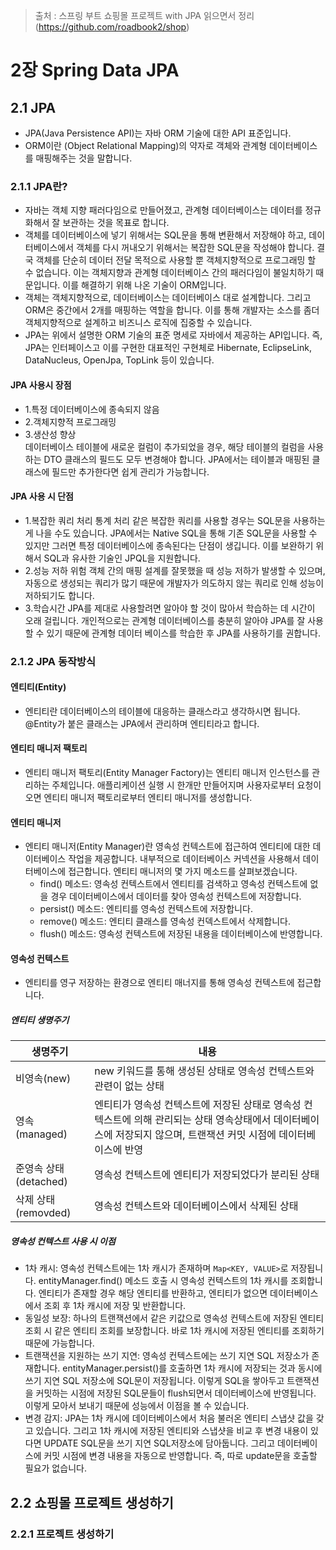 > 출처 :  스프링 부트 쇼핑몰 프로젝트 with JPA 읽으면서 정리 (https://github.com/roadbook2/shop)

# 2장 Spring Data JPA
## 2.1 JPA 
- JPA(Java Persistence API)는 자바 ORM 기술에 대한 API 표준입니다.
- ORM이란 (Object Relational Mapping)의 약자로 객체와 관계형 데이터베이스를 매핑해주는 것을 말합니다.

### 2.1.1 JPA란?
- 자바는 객체 지향 패러다임으로 만들어졌고, 관계형 데이터베이스는 데이터를 정규화해서 잘 보관하는 것을 목표로 합니다.
- 객체를 데이터베이스에 넣기 위해서는 SQL문을 통해 변환해서 저장해야 하고, 데이터베이스에서 객체를 다시 꺼내오기 위해서는 복잡한 SQL문을 작성해야 합니다.
결국 객체를 단순히 데이터 전달 목적으로 사용할 뿐 객체지향적으로 프로그래밍 할 수 없습니다. 이는 객체지향과 관계형 데이터베이스 간의 패러다임이 불일치하기 때문입니다.
이를 해결하기 위해 나온 기술이 ORM입니다.
- 객체는 객체지향적으로, 데이터베이스는 데이터베이스 대로 설계합니다. 그리고 ORM은 중간에서 2개를 매핑하는 역할을 합니다. 이를 통해 개발자는 소스를 좀더 객체지향적으로
설계하고 비즈니스 로직에 집중할 수 있습니다.
- JPA는 위에서 설명한 ORM 기술의 표준 명세로 자바에서 제공하는 API입니다. 즉, JPA는 인터페이스고 이를 구현한 대표적인 구현체로 Hibernate, EclipseLink, DataNucleus, OpenJpa, TopLink
등이 있습니다. 

#### JPA 사용시 장점
- 1.특정 데이터베이스에 종속되지 않음
- 2.객체지향적 프로그래밍
- 3.생산성 향상  
데이터베이스 테이블에 새로운 컬럼이 추가되었을 경우, 해당 테이블의 컬럼을 사용하는 DTO 클래스의 필드도 모두 변경해야 합니다. JPA에서는 테이블과 매핑된 클래스에 필드만 추가한다면
쉽게 관리가 가능합니다.

#### JPA 사용 시 단점
- 1.복잡한 쿼리 처리
통계 처리 같은 복잡한 쿼리를 사용할 경우는 SQL문을 사용하는게 나을 수도 있습니다. JPA에서는 Native SQL을 통해 기존 SQL문을 사용할 수 있지만 그러면 특정 데이터베이스에
종속된다는 단점이 생깁니다. 이를 보완하기 위해서 SQL과 유사한 기술인 JPQL을 지원합니다.
- 2.성능 저하 위험
객체 간의 매핑 설계를 잘못했을 때 성능 저하가 발생할 수 있으며, 자동으로 생성되는 쿼리가 많기 때문에 개발자가 의도하지 않는 쿼리로 인해 성능이 저하되기도 합니다.
- 3.학습시간
JPA를 제대로 사용할려면 알아야 할 것이 많아서 학습하는 데 시간이 오래 걸립니다. 개인적으로는 관계형 데이터베이스를 충분히 알아야 JPA를 잘 사용할 수 있기 때문에 관계형 데이터
베이스를 학습한 후 JPA를 사용하기를 권합니다.

### 2.1.2 JPA 동작방식
#### 엔티티(Entity)
- 엔티티란 데이터베이스의 테이블에 대응하는 클래스라고 생각하시면 됩니다. @Entity가 붙은 클래스는 JPA에서 관리하며 엔티티라고 합니다.

#### 엔티티 매니저 팩토리
- 엔티티 매니저 팩토리(Entity Manager Factory)는 엔티티 매니저 인스턴스를 관리하는 주체입니다. 애플리케이션 실행 시 한개만 만들어지며 사용자로부터 요청이 오면
엔티티 매니저 팩토리로부터 엔티티 매니저를 생성합니다.

#### 엔티티 매니저
- 엔티티 매니저(Entity Manager)란 영속성 컨텍스트에 접근하여 엔티티에 대한 데이터베이스 작업을 제공합니다. 내부적으로 데이터베이스 커넥션을 사용해서 데이터베이스에 접근합니다.
엔티티 매니저의 몇 가지 메소드를 살펴보겠습니다.
    * find() 메소드: 영속성 컨텍스트에서 엔티티를 검색하고 영속성 컨텍스트에 없을 경우 데이터베이스에서 데이터를 찾아 영속성 컨텍스트에 저장합니다.
    * persist() 메소드: 엔티티를 영속성 컨텍스트에 저장합니다.
    * remove() 메소드: 엔티티 클래스를 영속성 컨덱스트에서 삭제합니다.
    * flush() 메소드: 영속성 컨텍스트에 저장된 내용을 데이터베이스에 반영합니다.

#### 영속성 컨텍스트
- 엔티티를 영구 저장하는 환경으로 엔티티 매너지를 통해 영속성 컨텍스트에 접근합니다.

##### 엔티티 생명주기
| 생명주기             | 내용                                                                                            |
|------------------|-----------------------------------------------------------------------------------------------|
| 비영속(new)         | new 키워드를 통해 생성된 상태로 영속성 컨텍스트와 관련이 없는 상태                                                       |
| 영속(managed)      | 엔티티가 영속성 컨텍스트에 저장된 상태로 영속성 컨텍스트에 의해 관리되는 상태   영속상태에서 데이터베이스에 저장되지 않으며, 트랜잭션 커밋 시점에 데이터베이스에 반영 |
| 준영속 상태(detached) | 영속성 컨텍스트에 엔티티가 저장되었다가 분리된 상태                                                                  |
| 삭제 상태(removded)  | 영속성 컨텍스트와 데이터베이스에서 삭제된 상태                                                                     |

##### 영속성 컨텍스트 사용 시 이점
- 1차 캐시: 영속성 컨텍스트에는 1차 캐시가 존재하며 `Map<KEY, VALUE>`로 저장됩니다. entityManager.find() 메소드 호출 시 영속성 컨텍스트의 1차 캐시를 조회합니다.
엔티티가 존재할 경우 해당 엔티티를 반환하고, 엔티티가 없으면 데이터베이스에서 조회 후 1차 캐시에 저장 및 반환합니다.
- 동일성 보장: 하나의 트랜잭션에서 같은 키값으로 영속성 컨텍스트에 저장된 엔티티 조회 시 같은 엔티티 조회를 보장합니다.
바로 1차 캐시에 저장된 엔티티를 조회하기 때문에 가능합니다.
- 트랜잭션을 지원하는 쓰기 지연: 영속성 컨텍스트에는 쓰기 지연 SQL 저장소가 존재합니다. entityManager.persist()를 호출하면 1차 캐시에 저장되는 것과 동시에 쓰기 지연 SQL
저장소에 SQL문이 저장됩니다. 이렇게 SQL을 쌓아두고 트랜잭션을 커밋하는 시점에 저장된 SQL문들이 flush되면서 데이터베이스에 반영됩니다. 이렇게 모아서 보내기 때문에 성능에서
이점을 볼 수 있습니다.
- 변경 감지: JPA는 1차 캐시에 데이터베이스에서 처음 불러온 엔티티 스냅샷 값을 갖고 있습니다. 그리고 1차 캐시에 저장된 엔티티와 스냅샷을 비교 후 변경 내용이 있다면 UPDATE SQL문을
쓰기 지연 SQL저장소에 담아둡니다. 그리고 데이터베이스에 커밋 시점에 변경 내용을 자동으로 반영합니다. 즉, 따로 update문을 호출할 필요가 없습니다.

## 2.2 쇼핑몰 프로젝트 생성하기
### 2.2.1 프로젝트 생성하기
